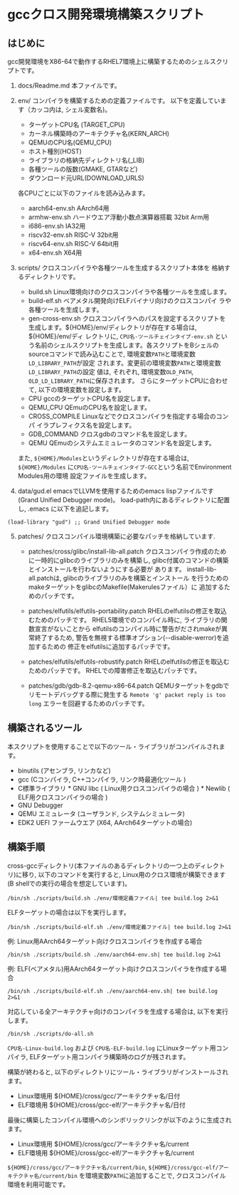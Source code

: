 # gccクロス開発環境構築スクリプト

## はじめに
  gcc開発環境をX86-64で動作するRHEL7環境上に構築するためのシェルスクリプトです。
      
1. docs/Readme.md    本ファイルです。

2. env/              コンパイラを構築するための定義ファイルです。
   		     以下を定義しています（カッコ内は, シェル変数名)。

     * ターゲットCPU名 (TARGET_CPU)
     * カーネル構築時のアーキテクチャ名(KERN_ARCH)
     * QEMUのCPU名(QEMU_CPU)
     * ホスト種別(HOST)
     * ライブラリの格納先ディレクトリ名(_LIB)
     * 各種ツールの版数(GMAKE, GTARなど)
     * ダウンロード元URL(DOWNLOAD_URLS)

     各CPUごとに以下のファイルを読み込みます。
		     
     * aarch64-env.sh  AArch64用
     * armhw-env.sh    ハードウエア浮動小数点演算器搭載 32bit Arm用
     * i686-env.sh     IA32用
     * riscv32-env.sh  RISC-V 32bit用
     * riscv64-env.sh  RISC-V 64bit用
     * x64-env.sh      X64用
                     

3. scripts/     クロスコンパイラや各種ツールを生成するスクリプト本体を
                格納するディレクトリです。

    * build.sh      Linux環境向けのクロスコンパイラや各種ツールを生成します。
    * build-elf.sh  ベアメタル開発向けELFバイナリ向けのクロスコンパイ
      ラや各種ツールを生成します。 
    * gen-cross-env.sh クロスコンパイラへのパスを設定するスクリプトを
    生成します。${HOME}/env/ディレクトリが存在する場合は, ${HOME}/env/ディ
    レクトリに, `CPU名-ツールチェインタイプ-env.sh`
	という名前のシェルスクリプトを生成します。各スクリプトをBシェルの
	sourceコマンドで読み込むことで, 環境変数`PATH`と環境変数`LD_LIBRARY_PATH`が設定
    されます。変更前の環境変数`PATH`と環境変数`LD_LIBRARY_PATH`の設定
    値は, それぞれ,	環境変数`OLD_PATH`, `OLD_LD_LIBRARY_PATH`に保存されます。
	さらにターゲットCPUに合わせて, 以下の環境変数を設定します。
	* CPU gccのターゲットCPU名を設定します。
	* QEMU_CPU QEmuのCPU名を設定します。
	* CROSS_COMPILE Linuxなどでクロスコンパイラを指定する場合のコンパ
    イラプレフィクス名を設定します。
	* GDB_COMMAND クロスgdbのコマンド名を設定します。
	* QEMU     QEmuのシステムエミュレータのコマンド名を設定します。
	
	また, `${HOME}/Modules`というディレクトリが存在する場合は, `${HOME}/Modules`
	に`CPU名-ツールチェインタイプ-GCC`という名前でEnvironment Modules用の環境
    設定ファイルを生成します。
	
4. data/gud.el      emacsでLLVMを使用するためのemacs lispファイルです
                     (Grand Unified Debugger mode)。
                     load-path内にあるディレクトリに配置し, .emacs
		     に以下を追記します。

```
(load-library "gud") ;; Grand Unified Debugger mode
```

5. patches/           クロスコンパイル環境構築に必要なパッチを格納しています.

   * patches/cross/glibc/install-lib-all.patch 
       クロスコンパイラ作成のために一時的にglibcのライブラリのみを構築し, 
      glibc付属のコマンドの構築とインストールを行わないようにする必要が
      あります。
        install-lib-all.patchは, glibcのライブラリのみを構築とインストール
      を行うためのmakeターゲットをglibcのMakefile(Makerulesファイル）に
      追加するためのパッチです。

   * patches/elfutils/elfutils-portability.patch
        RHELのelfutilsの修正を取込むためのパッチです。
      RHEL5環境でのコンパイル時に, ライブラリの関数宣言がないことから
      elfutilsのコンパイル時に警告がだされmakeが異常終了するため,
      警告を無視する標準オプション(--disable-werror)を追加するための
      修正をelfutilsに追加するパッチです。

   * patches/elfutils/elfutils-robustify.patch
     RHELのelfutilsの修正を取込むためのパッチです。
     RHELでの障害修正を取込むパッチです。

   * patches/gdb/gdb-8.2-qemu-x86-64.patch
     QEMUターゲットをgdbでリモートデバッグする際に発生する
     ``Remote 'g' packet reply is too long``
     エラーを回避するためのパッチです。

## 構築されるツール
   本スクリプトを使用することで以下のツール・ライブラリがコンパイルされます。

   * binutils (アセンブラ, リンカなど)
   * gcc (Cコンパイラ, C++コンパイラ, リンク時最適化ツール )
   * C標準ライブラリ
    * GNU libc ( Linux用クロスコンパイラの場合 )
    * Newlib   ( ELF用クロスコンパイラの場合 )
   * GNU Debugger 
   * QEMU エミュレータ (ユーザランド, システムシミュレータ) 
   * EDK2 UEFI ファームウエア (X64, AArch64ターゲットの場合)

## 構築手順
cross-gccディレクトリ(本ファイルのあるディレクトリの一つ上のディレクトリ)に移り, 
以下のコマンドを実行すると, Linux用のクロス環境が構築できます
(B shellでの実行の場合を想定しています)。

```
/bin/sh ./scripts/build.sh ./env/環境定義ファイル| tee build.log 2>&1
```

ELFターゲットの場合は以下を実行します。

```
/bin/sh ./scripts/build-elf.sh ./env/環境定義ファイル| tee build.log 2>&1
```

例: Linux用AArch64ターゲット向けクロスコンパイラを作成する場合
```
/bin/sh ./scripts/build.sh ./env/aarch64-env.sh| tee build.log 2>&1
```

例: ELF(ベアメタル)用AArch64ターゲット向けクロスコンパイラを作成する場合
```
/bin/sh ./scripts/build-elf.sh ./env/aarch64-env.sh| tee build.log 2>&1
```

対応している全アーキテクチャ向けのコンパイラを生成する場合は, 以下を実行します。

```
/bin/sh ./scripts/do-all.sh 
```
`CPU名-Linux-build.log` および `CPU名-ELF-build.log` にLinuxターゲット用コンパイラ, ELFターゲット用コンパイラ構築時のログが残されます。

構築が終わると, 以下のディレクトリにツール・ライブラリがインストールされます。

* Linux環境用 ${HOME}/cross/gcc/アーキテクチャ名/日付
* ELF環境用 ${HOME}/cross/gcc-elf/アーキテクチャ名/日付

最後に構築したコンパイル環境へのシンボリックリンクが以下のように生成されます。

* Linux環境用 ${HOME}/cross/gcc/アーキテクチャ名/current
* ELF環境用 ${HOME}/cross/gcc-elf/アーキテクチャ名/current

`${HOME}/cross/gcc/アーキテクチャ名/current/bin`, `${HOME}/cross/gcc-elf/アーキテクチャ名/current/bin` を環境変数`PATH`に追加することで, クロスコンパイル環境を利用可能です。





